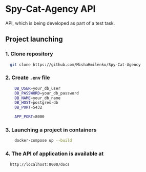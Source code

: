 # Spy-Cat-Agency API
API, which is being developed as part of a test task.

## Project launching

### 1. Clone repository
```bash
  git clone https://github.com/MishaHmilenko/Spy-Cat-Agency
```

### 2. Create `.env` file
```bash
    DB_USER=your_db_user
    DB_PASSWORD=your_db_password
    DB_NAME=your_db_name
    DB_HOST=postgres-db
    DB_PORT=5432

    APP_PORT=8000
```

### 3. Launching a project in containers
```bash
    docker-compose up --build
```
### 4. The API of application is available at
```
  http://localhost:8000/docs
```
